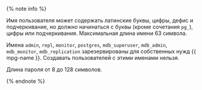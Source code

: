 {% note info %}

Имя пользователя может содержать латинские буквы, цифры, дефис и подчеркивание, но должно начинаться с буквы (кроме сочетания `pg_`), цифры или подчеркивания. Максимальная длина имени 63 символа.

Имена `admin`, `repl`, `monitor`, `postgres`, `mdb_superuser`, `mdb_admin`, `mdb_monitor`, `mdb_replication` зарезервированы для собственных нужд {{ mpg-name }}. Создавать пользователей с этими именами нельзя.


Длина пароля от 8 до 128 символов.


{% endnote %}
